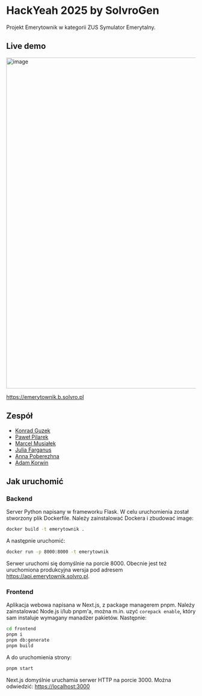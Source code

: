 # HackYeah 2025 by SolvroGen

Projekt Emerytownik w kategorii ZUS Symulator Emerytalny.

## Live demo

<a href="https://emerytownik.b.solvro.pl"><img width="1233" height="877" alt="image" src="https://github.com/user-attachments/assets/4cad8f09-2d25-42b4-aff3-1948754dd996" /></a>

<https://emerytownik.b.solvro.pl>

## Zespół

- [Konrad Guzek](https://github.com/kguzek)
- [Paweł Pilarek](https://github.com/PilarToZiomal)
- [Marcel Musiałek](https://github.com/Marcelele-0)
- [Julia Farganus](https://github.com/farqlia)
- [Anna Poberezhna](https://github.com/AnnPoberezhna)
- [Adam Korwin](https://github.com/fidok15)

## Jak uruchomić

### Backend

Server Python napisany w frameworku Flask. W celu uruchomienia został stworzony plik Dockerfile. Należy zainstalować Dockera i zbudować image:

```bash
docker build -t emerytownik .
```

A następnie uruchomić:

```bash
docker run -p 8000:8000 -t emerytownik
```

Serwer uruchomi się domyślnie na porcie 8000.
Obecnie jest też uruchomiona produkcyjna wersja pod adresem <https://api.emerytownik.solvro.pl>.

### Frontend

Aplikacja webowa napisana w Next.js, z package managerem pnpm.
Należy zainstalować Node.js i/lub pnpm'a, można m.in. uzyć `corepack enable`, który sam instaluje wymagany manadżer pakietów. Następnie:

```bash
cd frontend
pnpm i
pnpm db:generate
pnpm build
```

A do uruchomienia strony:

```bash
pnpm start
```

Next.js domyślnie uruchamia serwer HTTP na porcie 3000. Można odwiedzić: <https://localhost:3000>

